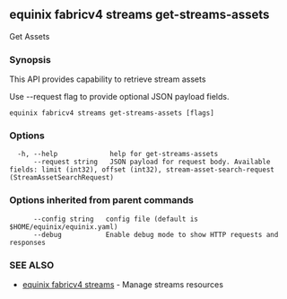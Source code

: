 ## equinix fabricv4 streams get-streams-assets

Get Assets

### Synopsis

This API provides capability to retrieve stream assets

Use --request flag to provide optional JSON payload fields.

```
equinix fabricv4 streams get-streams-assets [flags]
```

### Options

```
  -h, --help             help for get-streams-assets
      --request string   JSON payload for request body. Available fields: limit (int32), offset (int32), stream-asset-search-request (StreamAssetSearchRequest)
```

### Options inherited from parent commands

```
      --config string   config file (default is $HOME/equinix/equinix.yaml)
      --debug           Enable debug mode to show HTTP requests and responses
```

### SEE ALSO

* [equinix fabricv4 streams](equinix_fabricv4_streams.md)	 - Manage streams resources

